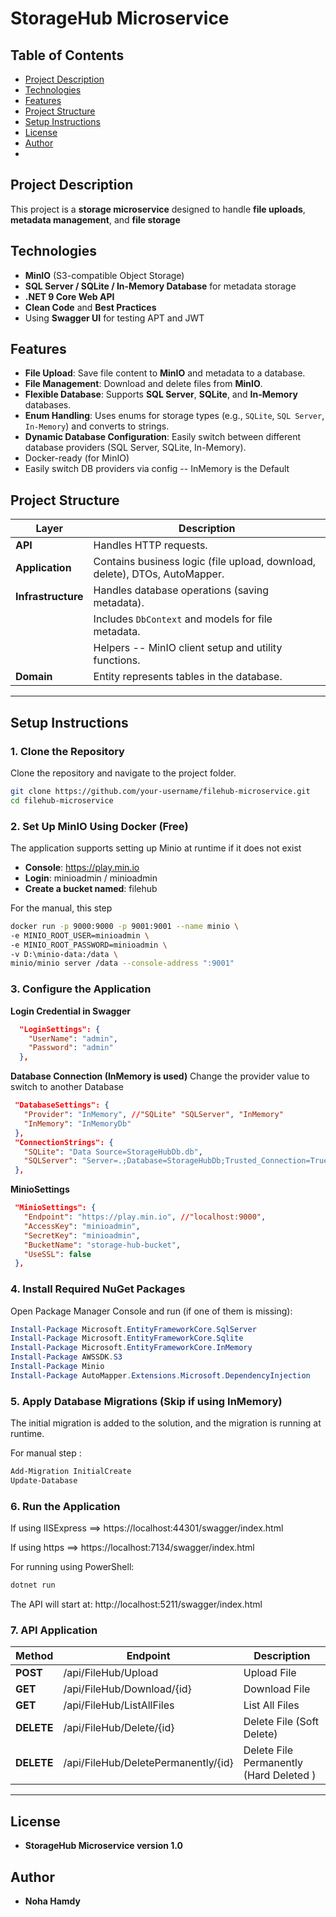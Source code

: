 # StorageHub Microservice

## Table of Contents

- [Project Description](#Project-Description)
- [Technologies](#Technologies)
- [Features](#Features)
- [Project Structure](#Project-Structure)
- [Setup Instructions](#Setup-Instructions)
- [License](#License)
- [Author](#Author)
- 
## Project Description

This project is a **storage microservice** designed to handle **file uploads**, **metadata management**, and **file storage**

## Technologies

- **MinIO** (S3-compatible Object Storage)
- **SQL Server / SQLite / In-Memory Database** for metadata storage
- **.NET 9 Core Web API**
- **Clean Code** and **Best Practices**
- Using **Swagger UI** for testing APT and JWT 

## Features

- **File Upload**: Save file content to **MinIO** and metadata to a database.
- **File Management**: Download and delete files from **MinIO**.
- **Flexible Database**: Supports **SQL Server**, **SQLite**, and **In-Memory** databases.
- **Enum Handling**: Uses enums for storage types (e.g., `SQLite`, `SQL Server`, `In-Memory`) and converts to strings.
- **Dynamic Database Configuration**: Easily switch between different database providers (SQL Server, SQLite, In-Memory).
- Docker-ready (for MinIO)
- Easily switch DB providers via config -- InMemory is the Default

## Project Structure

| Layer               | Description                                |
|---------------------|--------------------------------------------|
| **API**      | Handles HTTP requests.                    |
| **Application**         | Contains business logic (file upload, download, delete), DTOs, AutoMapper. |
| **Infrastructure**     | Handles database operations (saving metadata). |
|             | Includes `DbContext` and models for file metadata. |
|        | Helpers -- MinIO client setup and utility functions. |
| **Domain**          | Entity represents tables in the database. |

---



## Setup Instructions

### 1. Clone the Repository

Clone the repository and navigate to the project folder.

```bash
git clone https://github.com/your-username/filehub-microservice.git
cd filehub-microservice

```
### 2. Set Up MinIO Using Docker (Free)
The application supports setting up Minio at runtime if it does not exist

- **Console**: https://play.min.io
- **Login**: minioadmin / minioadmin
- **Create a bucket named**: filehub

For the manual, this step
```bash
docker run -p 9000:9000 -p 9001:9001 --name minio \
-e MINIO_ROOT_USER=minioadmin \
-e MINIO_ROOT_PASSWORD=minioadmin \
-v D:\minio-data:/data \
minio/minio server /data --console-address ":9001"

```

### 3. Configure the Application
**Login Credential in Swagger**
```json
  "LoginSettings": {
    "UserName": "admin",
    "Password": "admin"
  },
```
**Database Connection (InMemory is used)**
Change the provider value to switch to another Database
```json
 "DatabaseSettings": {
   "Provider": "InMemory", //"SQLite" "SQLServer", "InMemory"
   "InMemory": "InMemoryDb"
 },
 "ConnectionStrings": {
   "SQLite": "Data Source=StorageHubDb.db",
   "SQLServer": "Server=.;Database=StorageHubDb;Trusted_Connection=True;TrustServerCertificate=True;"
 },

```
**MinioSettings**
```json
 "MinioSettings": {
   "Endpoint": "https://play.min.io", //"localhost:9000",
   "AccessKey": "minioadmin",
   "SecretKey": "minioadmin",
   "BucketName": "storage-hub-bucket",
   "UseSSL": false
 },
```

### 4. Install Required NuGet Packages
Open Package Manager Console and run (if one of them is missing):
```powershell
Install-Package Microsoft.EntityFrameworkCore.SqlServer
Install-Package Microsoft.EntityFrameworkCore.Sqlite
Install-Package Microsoft.EntityFrameworkCore.InMemory
Install-Package AWSSDK.S3
Install-Package Minio
Install-Package AutoMapper.Extensions.Microsoft.DependencyInjection
```

### 5. Apply Database Migrations (Skip if using InMemory)
The initial migration is added to the solution, and the migration is running at runtime.

For manual step :
```powershell
Add-Migration InitialCreate
Update-Database
```
### 6. Run the Application
If using IISExpress ==>  https://localhost:44301/swagger/index.html

If using https ==> https://localhost:7134/swagger/index.html

For running using PowerShell:
```bash
dotnet run
```
The API will start at: http://localhost:5211/swagger/index.html

### 7. API Application

| Method              | Endpoint                           | Description    |
|---------------------|-----------------------------------|----------------|
| **POST**            | /api/FileHub/Upload               | Upload File    |
| **GET**             | /api/FileHub/Download/{id}       | Download File |
| **GET**             | /api/FileHub/ListAllFiles        | List All Files |
| **DELETE**          | /api/FileHub/Delete/{id}         | Delete File (Soft Delete) |
| **DELETE**          | /api/FileHub/DeletePermanently/{id} | Delete File Permanently (Hard Deleted )  |

---

## License

- **StorageHub Microservice version 1.0**

## Author

- **Noha Hamdy**



